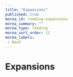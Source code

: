 ```yaml
---
title: "Expansions"
published: true
morea_id: reading-expansions
morea_summary: ""
morea_type: reading
morea_sort_order: 11
morea_labels:
 - Bash
---
```


# Expansions


